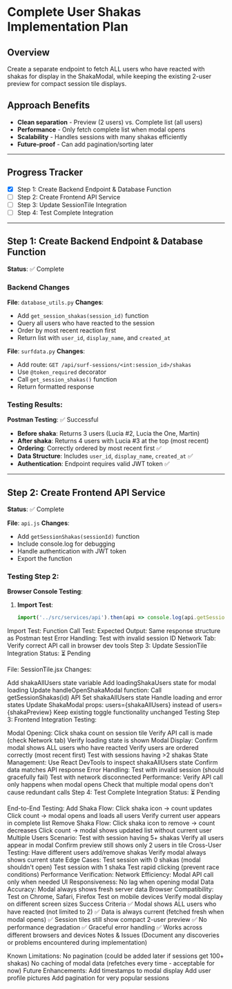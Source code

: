 # Complete User Shakas Implementation Plan

## Overview
Create a separate endpoint to fetch ALL users who have reacted with shakas for display in the ShakaModal, while keeping the existing 2-user preview for compact session tile displays.

## Approach Benefits
- **Clean separation** - Preview (2 users) vs. Complete list (all users)
- **Performance** - Only fetch complete list when modal opens
- **Scalability** - Handles sessions with many shakas efficiently
- **Future-proof** - Can add pagination/sorting later

---

## Progress Tracker
- [x] Step 1: Create Backend Endpoint & Database Function
- [ ] Step 2: Create Frontend API Service
- [ ] Step 3: Update SessionTile Integration
- [ ] Step 4: Test Complete Integration

---

## Step 1: Create Backend Endpoint & Database Function
**Status**: ✅ Complete

### Backend Changes

**File**: `database_utils.py`
**Changes**:
- Add `get_session_shakas(session_id)` function
- Query all users who have reacted to the session
- Order by most recent reaction first
- Return list with `user_id`, `display_name`, and `created_at`

**File**: `surfdata.py`
**Changes**:
- Add route: `GET /api/surf-sessions/<int:session_id>/shakas`
- Use `@token_required` decorator
- Call `get_session_shakas()` function
- Return formatted response

### Testing Results:
**Postman Testing**: ✅ Successful
- **Before shaka**: Returns 3 users (Lucia #2, Lucia the One, Martin)
- **After shaka**: Returns 4 users with Lucia #3 at the top (most recent)
- **Ordering**: Correctly ordered by most recent first ✅
- **Data Structure**: Includes `user_id`, `display_name`, `created_at` ✅
- **Authentication**: Endpoint requires valid JWT token ✅

---

## Step 2: Create Frontend API Service
**Status**: ✅ Complete

**File**: `api.js`
**Changes**:
- Add `getSessionShakas(sessionId)` function
- Include console.log for debugging
- Handle authentication with JWT token
- Export the function

### Testing Step 2:
**Browser Console Testing**:
1. **Import Test**: 
   ```javascript
   import('../src/services/api').then(api => console.log(api.getSessionShakas))
Import Test:
Function Call Test:
Expected Output: Same response structure as Postman test
Error Handling: Test with invalid session ID
Network Tab: Verify correct API call in browser dev tools
Step 3: Update SessionTile Integration
Status: ⏳ Pending

File: SessionTile.jsx Changes:

Add shakaAllUsers state variable
Add loadingShakaUsers state for modal loading
Update handleOpenShakaModal function:
Call getSessionShakas(id) API
Set shakaAllUsers state
Handle loading and error states
Update ShakaModal props: users={shakaAllUsers} instead of users={shakaPreview}
Keep existing toggle functionality unchanged
Testing Step 3:
Frontend Integration Testing:

Modal Opening:
Click shaka count on session tile
Verify API call is made (check Network tab)
Verify loading state is shown
Modal Display:
Confirm modal shows ALL users who have reacted
Verify users are ordered correctly (most recent first)
Test with sessions having >2 shakas
State Management:
Use React DevTools to inspect shakaAllUsers state
Confirm data matches API response
Error Handling:
Test with invalid session (should gracefully fail)
Test with network disconnected
Performance:
Verify API call only happens when modal opens
Check that multiple modal opens don't cause redundant calls
Step 4: Test Complete Integration
Status: ⏳ Pending

End-to-End Testing:
Add Shaka Flow:
Click shaka icon → count updates
Click count → modal opens and loads all users
Verify current user appears in complete list
Remove Shaka Flow:
Click shaka icon to remove → count decreases
Click count → modal shows updated list without current user
Multiple Users Scenario:
Test with session having 5+ shakas
Verify all users appear in modal
Confirm preview still shows only 2 users in tile
Cross-User Testing:
Have different users add/remove shakas
Verify modal always shows current state
Edge Cases:
Test session with 0 shakas (modal shouldn't open)
Test session with 1 shaka
Test rapid clicking (prevent race conditions)
Performance Verification:
Network Efficiency: Modal API call only when needed
UI Responsiveness: No lag when opening modal
Data Accuracy: Modal always shows fresh server data
Browser Compatibility:
Test on Chrome, Safari, Firefox
Test on mobile devices
Verify modal display on different screen sizes
Success Criteria
✅ Modal shows ALL users who have reacted (not limited to 2)
✅ Data is always current (fetched fresh when modal opens)
✅ Session tiles still show compact 2-user preview
✅ No performance degradation
✅ Graceful error handling
✅ Works across different browsers and devices
Notes & Issues
(Document any discoveries or problems encountered during implementation)

Known Limitations:
No pagination (could be added later if sessions get 100+ shakas)
No caching of modal data (refetches every time - acceptable for now)
Future Enhancements:
Add timestamps to modal display
Add user profile pictures
Add pagination for very popular sessions